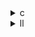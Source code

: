 <details><summary>c</summary>

---

##  **ベース：`jacobi-2d.c`**

### 処理概要：

```c
for (t = 0; t < T; t++) {
  for (i, j) B[i][j] = 0.2 * (A[i][j] + A[i±1][j] + A[i][j±1]);
  for (i, j) A[i][j] = 0.2 * (B[i][j] + B[i±1][j] + B[i][j±1]);
}
```

*  OpenMP なし（すべて逐次）
*  `#pragma scop` によりPolyBench対応
*  SIMD/vector 指示なし

---

##  `opt_1.c` の違い【OpenMP 並列化：反復全体を並列化】

*  `#pragma omp parallel for private(i, j)` を `t` ループ全体にかけている
*  各 `i`, `j` ループにも並列指示（OpenMPの多重並列構成）
*  ループ順序や更新式はベースと同一
*  スレッド間変数干渉を避けるため `private(j)` 設定

>  **opt\_1** = **マルチレベルOpenMP並列化対応。外側の`t`ループも並列対象**

---

##  `opt_2.c` の違い【OpenMP 並列化：内側ループのみ】

*  `#pragma omp parallel for schedule(static) private(i, j)` を `t` ループ内部に2回（A→B, B→A）
*  `t` ループ自体には並列化なし（逐次）
*  演算式や処理順は `opt_1` と同等
*  `A[i][j]` 更新のとき `1+j`, `1+i` の形で境界明示（無害）

>  **opt\_2** = **反復ごとの内部処理を並列化** → 安全性と簡潔性のバランス

---

##  `opt_3.c` の違い【OpenMP 並列化：スコープの再配置】

*  `#pragma omp parallel for private(i, j)` を `t` ループ内に個別で明示（opt\_2と同様）
*  `#pragma scop` の中に `omp` 並列化を組み込み、PolyBench互換を一部保持
*  他のoptと比べるとOpenMPの可搬性やツール対応を意識した構成

>  **opt\_3** = **opt\_2に近いが PolyBench 用途も意識した構造調整**

---

##  比較表まとめ

| 特徴                | `jacobi-2d.c` | `opt_1.c`        | `opt_2.c`      | `opt_3.c`        |
| ----------------- | ------------- | ---------------- | -------------- | ---------------- |
| OpenMP 対象         | ❌             | ✅ `t` & `i,j` 全体 | ✅ `i,j` のみ     | ✅ `i,j` のみ       |
| `#pragma scop` 保持 | ✅             | ✅                | ✅              | ✅（内部に OpenMP 指示） |
| 内部更新順序            | `i→j`         | 同上               | 同上             | 同上               |
| 並列化範囲             | なし            | 外部 `t` ループも含む全体  | 各反復の `i,j` ループ | 各反復の `i,j` ループ   |
| SIMD / ベクトル化誘導    | ❌             | ❌                | ❌              | ❌                |

---

##  結論

* **opt\_1**：最も広いスコープでの並列化（t→i→j）→ **最大並列性の追求**
* **opt\_2**：反復単位ごとの内部のみ並列化 → **構造を保ちつつ並列化を導入**
* **opt\_3**：opt\_2に近いが、**PolyBench互換性を意識してpragma配置を調整**

---

</details>

<details><summary>ll</summary>

---

##  **base.ll（非最適化）特徴**

*  `__kmpc_*` 呼び出しなし → OpenMP なし（シングルスレッド）
*  `!llvm.loop.vectorize` メタデータなし → LLVM SIMD 無効
*  `fadd <4 x float>` / `fmul <4 x float>` など SIMD 命令未使用
*  2段階ループ（`A → B`, `B → A`）を逐次実行
* 構成：スカラー命令のみの `load`, `fmul`, `fadd`, `store`

---

##  `opt_1.ll` の違い【OpenMP 多重並列 + SIMDなし】

*  `__kmpc_fork_call`, `__kmpc_for_static_init` 出現 → OpenMP 並列化あり（外側 `t`, 内側 `i`, `j`）
*  `@.omp_outlined.*` 関数により `t`, `i`, `j` 各ループに分割処理を展開
*  SIMD命令なし（`<4 x float>` 出現なし）
*  ベクトル化メタなし

>  **opt\_1.ll** = 並列スレッドによる**最大粒度の OpenMP 並列実行対応 IR**

---

##  `opt_2.ll` の違い【OpenMP 部分適用 + SIMDなし】

*  `__kmpc_*` による並列化あり → 各反復内の `i,j` ループに適用（`t` ループは逐次）
*  ループ毎に `@omp_outlined.*` が独立定義されている
*  `!llvm.loop.vectorize.*` メタなし
*  SIMD命令未使用

>  **opt\_2.ll** = 逐次反復 + 並列空間 → **保守的な並列処理適用構造**

---

##  `opt_3.ll` の違い【OpenMP + PolyBenchスコープ両立】

*  OpenMP (`__kmpc_*`) 適用あり（opt\_2 と同様）
*  `@omp_outlined.*` に分割 + PolyBenchの `scop` 構造に適合
*  SIMD 命令なし
*  `vectorize.enable = true` メタなし

>  **opt\_3.ll** = OpenMP 並列と PolyBench の `#pragma scop` スコープ両立を意識した構造

---

##  LLVM IR 差分まとめ表

| 特徴                       | base.ll | opt\_1.ll  | opt\_2.ll | opt\_3.ll      |
| ------------------------ | ------- | ---------- | --------- | -------------- |
| OpenMP 並列処理 (`__kmpc_*`) | ❌       | ✅（t, i, j） | ✅（i, j）   | ✅（i, j）        |
| ループ構造展開 (`omp_outlined`) | ❌       | ✅（複数階層）    | ✅（各段階個別）  | ✅ 同左           |
| SIMD命令 (`<4 x float>`)   | ❌       | ❌          | ❌         | ❌              |
| ベクトル化メタ (`vectorize`)    | ❌       | ❌          | ❌         | ❌              |
| PolyBenchスコープ適合          | ✅       | ✅          | ✅         | ✅（明示スコープ内に並列化） |

---

##  結論

* **opt\_1.ll**：最大スレッド粒度（外側からの並列化）。**最速実行狙い**
* **opt\_2.ll**：反復単位で内部ループのみ並列化 → **安定性重視**
* **opt\_3.ll**：`scop` 対応と並列化の**トレードオフバランス重視構成**
* **すべて SIMD 非対応** → ベクトル命令生成はされていない（LLVMに明示すべき）

---

</details>
